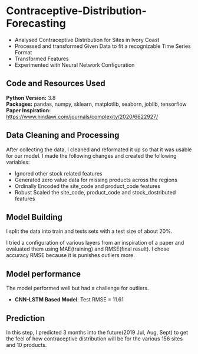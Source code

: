 # Contraceptive-Distribution-Forecasting

* Analysed Contraceptive Distribution for Sites in Ivory Coast
* Processed and transformed Given Data to fit a recognizable Time Series Format
* Transformed Features 
* Experimented with Neural Network Configuration 

## Code and Resources Used 
**Python Version:** 3.8  
**Packages:** pandas, numpy, sklearn, matplotlib, seaborn, joblib, tensorflow
**Paper Inspiration:** https://www.hindawi.com/journals/complexity/2020/6622927/
## Data Cleaning and Processing
After collecting the data, I cleaned and reformated it up so that it was usable for our model. I made the following changes and created the following variables:

*	Ignored other stock related features
*   Generated zero value data for missing products across the regions
*	Ordinally Encoded the site_code and product_code features
*	Robust Scaled the site_code, product_code and stock_dostributed features 

## Model Building 

I split the data into train and tests sets with a test size of about 20%.   

I tried a configuration of various layers from an inspiration of a paper and evaluated them using MAE(training) and RMSE(final result). I chose accuracy RMSE because it is punishes outliers more.

## Model performance

The model performed well but had a challenge for outliers.
*   **CNN-LSTM Based Model**: Test RMSE = 11.61

## Prediction

In this step, I predicted 3 months into the future(2019 Jul, Aug, Sept) to get the feel of how contraceptive distribution will be for the various 156 sites and 10 products.